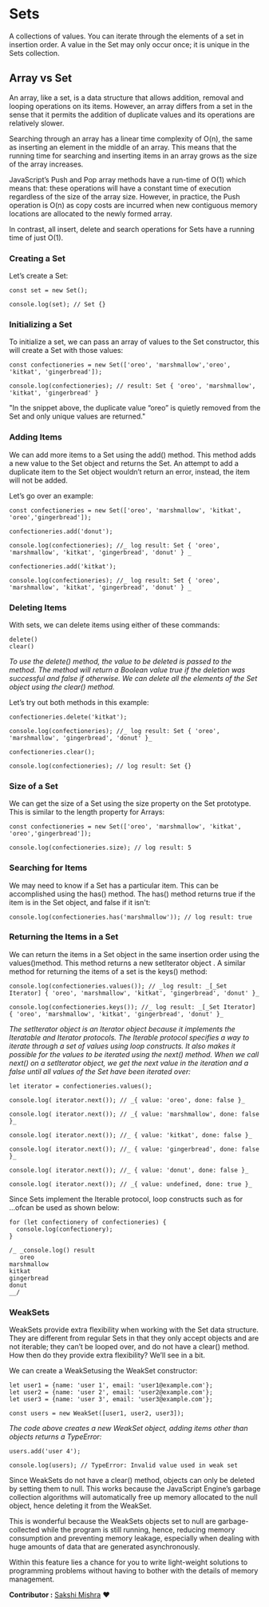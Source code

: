 # Sets

A collections of values. You can iterate through the elements of a set in insertion order. A value in the Set may only occur once; it is unique in the Sets collection.

## Array vs Set

An array, like a set, is a data structure that allows addition, removal and looping operations on its items. However, an array differs from a set in the sense that it permits the addition of duplicate values and its operations are relatively slower.

Searching through an array has a linear time complexity of O(n), the same as inserting an element in the middle of an array. This means that the running time for searching and inserting items in an array grows as the size of the array increases.

JavaScript’s Push and Pop array methods have a run-time of O(1) which means that: these operations will have a constant time of execution regardless of the size of the array size. However, in practice, the Push operation is O(n) as copy costs are incurred when new contiguous memory locations are allocated to the newly formed array.

In contrast, all insert, delete and search operations for Sets have a running time of just O(1).

### Creating a Set

Let’s create a Set:

    const set = new Set();

    console.log(set); // Set {}

### Initializing a Set

To initialize a set, we can pass an array of values to the Set constructor, this will create a Set with those values:

    const confectioneries = new Set(['oreo', 'marshmallow','oreo', 'kitkat', 'gingerbread']);

    console.log(confectioneries); // result: Set { 'oreo', 'marshmallow', 'kitkat', 'gingerbread' }

"In the snippet above, the duplicate value “oreo” is quietly removed from the Set and only unique values are returned."

### Adding Items

We can add more items to a Set using the add() method. This method adds a new value to the Set object and returns the Set. An attempt to add a duplicate item to the Set object wouldn’t return an error, instead, the item will not be added.

Let’s go over an example:

    const confectioneries = new Set(['oreo', 'marshmallow', 'kitkat', 'oreo','gingerbread']);

    confectioneries.add('donut');

    console.log(confectioneries); //_ log result: Set { 'oreo', 'marshmallow', 'kitkat', 'gingerbread', 'donut' } _

    confectioneries.add('kitkat');

    console.log(confectioneries); //_ log result: Set { 'oreo', 'marshmallow', 'kitkat', 'gingerbread', 'donut' } _

### Deleting Items

With sets, we can delete items using either of these commands:

    delete()
    clear()

*To use the delete() method, the value to be deleted is passed to the method. The method will return a Boolean value true if the deletion was successful and false if otherwise. We can delete all the elements of the Set object using the clear() method.*

Let’s try out both methods in this example:

    confectioneries.delete('kitkat');

    console.log(confectioneries); //_ log result: Set { 'oreo', 'marshmallow', 'gingerbread', 'donut' }_

    confectioneries.clear();

    console.log(confectioneries); // log result: Set {}

### Size of a Set

We can get the size of a Set using the size property on the Set prototype. This is similar to the length property for Arrays:

    const confectioneries = new Set(['oreo', 'marshmallow', 'kitkat', 'oreo','gingerbread']);

    console.log(confectioneries.size); // log result: 5

### Searching for Items

We may need to know if a Set has a particular item. This can be accomplished using the has() method. The has() method returns true if the item is in the Set object, and false if it isn't:

    console.log(confectioneries.has('marshmallow')); // log result: true

### Returning the Items in a Set

We can return the items in a Set object in the same insertion order using the values()method. This method returns a new setIterator object . A similar method for returning the items of a set is the keys() method:

    console.log(confectioneries.values()); // _log result: _[_Set Iterator] { 'oreo', 'marshmallow', 'kitkat', 'gingerbread', 'donut' }_

    console.log(confectioneries.keys()); //_ log result: _[_Set Iterator] { 'oreo', 'marshmallow', 'kitkat', 'gingerbread', 'donut' }_

*The setIterator object is an Iterator object because it implements the Iteratable and Iterator protocols.  The Iterable protocol specifies a way to iterate through a set of values using loop constructs. It also makes it possible for the values to be iterated using the next() method. When we call next() on a setIterator object, we get the next value in the iteration and a false until all values of the Set have been iterated over:*

    let iterator = confectioneries.values();

    console.log( iterator.next()); // _{ value: 'oreo', done: false }_

    console.log( iterator.next()); // _{ value: 'marshmallow', done: false }_

    console.log( iterator.next()); //_ { value: 'kitkat', done: false }_

    console.log( iterator.next()); //_ { value: 'gingerbread', done: false }_

    console.log( iterator.next()); //_ { value: 'donut', done: false }_

    console.log( iterator.next()); // _{ value: undefined, done: true }_

Since Sets implement the Iterable protocol, loop constructs such as for ...ofcan be used as shown below:

    for (let confectionery of confectioneries) {
      console.log(confectionery);
    }

    /_ _console.log() result 
       oreo
    marshmallow
    kitkat
    gingerbread
    donut 
    __/

### WeakSets

WeakSets provide extra flexibility when working with the Set data structure. They are different from regular Sets in that they only accept objects and are not iterable; they can’t be looped over, and do not have a clear() method. How then do they provide extra flexibility? We’ll see in a bit.

We can create a WeakSetusing the WeakSet constructor:

    let user1 = {name: 'user 1', email: 'user1@example.com'};
    let user2 = {name: 'user 2', email: 'user2@example.com'};
    let user3 = {name: 'user 3', email: 'user3@example.com'};

    const users = new WeakSet([user1, user2, user3]);

*The code above creates a new WeakSet object, adding items other than objects returns a TypeError:*

    users.add('user 4');

    console.log(users); // TypeError: Invalid value used in weak set

Since WeakSets do not have a clear() method, objects can only be deleted by setting them to null. This works because the JavaScript Engine’s garbage collection algorithms will automatically free up memory allocated to the null object, hence deleting it from the WeakSet.

This is wonderful because the WeakSets objects set to null are garbage-collected while the program is still running, hence, reducing memory consumption and preventing memory leakage, especially when dealing with huge amounts of data that are generated asynchronously.

Within this feature lies a chance for you to write light-weight solutions to programming problems without having to bother with the details of memory management.

__Contributor :__ [Sakshi Mishra](https://github.com/SakshiMishra1) :heart: 
